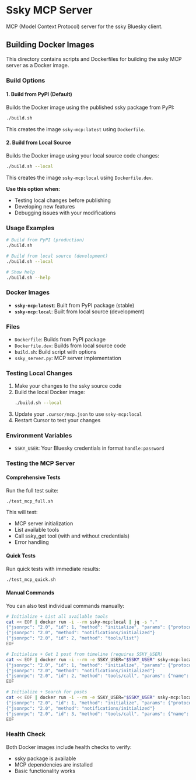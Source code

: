 # Ssky MCP Server

MCP (Model Context Protocol) server for the ssky Bluesky client.

## Building Docker Images

This directory contains scripts and Dockerfiles for building the ssky MCP server as a Docker image.

### Build Options

#### 1. Build from PyPI (Default)

Builds the Docker image using the published ssky package from PyPI:

```bash
./build.sh
```

This creates the image `ssky-mcp:latest` using `Dockerfile`.

#### 2. Build from Local Source

Builds the Docker image using your local source code changes:

```bash
./build.sh --local
```

This creates the image `ssky-mcp:local` using `Dockerfile.dev`.

**Use this option when:**
- Testing local changes before publishing
- Developing new features
- Debugging issues with your modifications

### Usage Examples

```bash
# Build from PyPI (production)
./build.sh

# Build from local source (development)
./build.sh --local

# Show help
./build.sh --help
```

### Docker Images

- **`ssky-mcp:latest`**: Built from PyPI package (stable)
- **`ssky-mcp:local`**: Built from local source (development)

### Files

- `Dockerfile`: Builds from PyPI package
- `Dockerfile.dev`: Builds from local source code
- `build.sh`: Build script with options
- `ssky_server.py`: MCP server implementation

### Testing Local Changes

1. Make your changes to the ssky source code
2. Build the local Docker image:
   ```bash
   ./build.sh --local
   ```
3. Update your `.cursor/mcp.json` to use `ssky-mcp:local`
4. Restart Cursor to test your changes

### Environment Variables

- `SSKY_USER`: Your Bluesky credentials in format `handle:password`

### Testing the MCP Server

#### Comprehensive Tests

Run the full test suite:

```bash
./test_mcp_full.sh
```

This will test:
- MCP server initialization
- List available tools
- Call ssky_get tool (with and without credentials)
- Error handling

#### Quick Tests

Run quick tests with immediate results:

```bash
./test_mcp_quick.sh
```

#### Manual Commands

You can also test individual commands manually:

```bash
# Initialize + List all available tools
cat << EOF | docker run -i --rm ssky-mcp:local | jq -s "."
{"jsonrpc": "2.0", "id": 1, "method": "initialize", "params": {"protocolVersion": "2024-11-05", "capabilities": {"tools": {}}, "clientInfo": {"name": "test-client", "version": "1.0.0"}}}
{"jsonrpc": "2.0", "method": "notifications/initialized"}
{"jsonrpc": "2.0", "id": 2, "method": "tools/list"}
EOF

# Initialize + Get 1 post from timeline (requires SSKY_USER)
cat << EOF | docker run -i --rm -e SSKY_USER="$SSKY_USER" ssky-mcp:local | jq -s "."
{"jsonrpc": "2.0", "id": 1, "method": "initialize", "params": {"protocolVersion": "2024-11-05", "capabilities": {"tools": {}}, "clientInfo": {"name": "test-client", "version": "1.0.0"}}}
{"jsonrpc": "2.0", "method": "notifications/initialized"}
{"jsonrpc": "2.0", "id": 2, "method": "tools/call", "params": {"name": "ssky_get", "arguments": {"count": "1"}}}
EOF

# Initialize + Search for posts
cat << EOF | docker run -i --rm -e SSKY_USER="$SSKY_USER" ssky-mcp:local | jq -s "."
{"jsonrpc": "2.0", "id": 1, "method": "initialize", "params": {"protocolVersion": "2024-11-05", "capabilities": {"tools": {}}, "clientInfo": {"name": "test-client", "version": "1.0.0"}}}
{"jsonrpc": "2.0", "method": "notifications/initialized"}
{"jsonrpc": "2.0", "id": 3, "method": "tools/call", "params": {"name": "ssky_search", "arguments": {"query": "bluesky", "count": "2"}}}
EOF
```

### Health Check

Both Docker images include health checks to verify:
- ssky package is available
- MCP dependencies are installed
- Basic functionality works 
